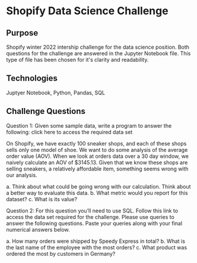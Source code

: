 # Shopify Data Science Challenge

## Purpose
Shopify winter 2022 intership challenge for the data science position.
Both questions for the challenge are answered in the Jupyter Notebook file. This type of file has been chosen for it's clarity and readability.

## Technologies
Juptyer Notebook, Python, Pandas, SQL

## Challenge Questions
Question 1: Given some sample data, write a program to answer the following: click here to access the required data set

On Shopify, we have exactly 100 sneaker shops, and each of these shops sells only one model of shoe. We want to do some analysis of the average order value (AOV). When we look at orders data over a 30 day window, we naively calculate an AOV of $3145.13. Given that we know these shops are selling sneakers, a relatively affordable item, something seems wrong with our analysis. 

a. Think about what could be going wrong with our calculation. Think about a better way to evaluate this data. 
b. What metric would you report for this dataset?
c. What is its value?


Question 2: For this question you’ll need to use SQL. Follow this link to access the data set required for the challenge. Please use queries to answer the following questions. Paste your queries along with your final numerical answers below.

a. How many orders were shipped by Speedy Express in total?
b. What is the last name of the employee with the most orders?
c. What product was ordered the most by customers in Germany?

